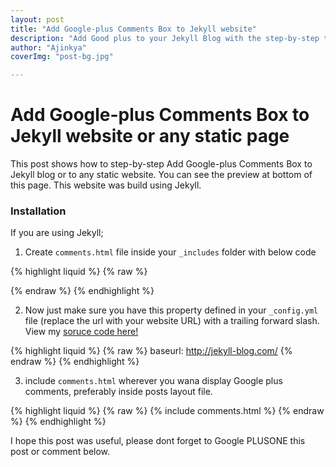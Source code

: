 ```yaml
---
layout: post
title: "Add Google-plus Comments Box to Jekyll website"
description: "Add Good plus to your Jekyll Blog with the step-by-step tutorial"
author: "Ajinkya"
coverImg: "post-bg.jpg"

---
```


# Add Google-plus Comments Box to Jekyll website or any static page

This post shows how to step-by-step Add Google-plus Comments Box to Jekyll blog or to any static website. You can see the preview at bottom of this page. This website was build using Jekyll.

### Installation

If you are using Jekyll;


1) Create `comments.html` file inside your `_includes` folder with below code

{% highlight liquid %}
{% raw %}
  <script src="https://apis.google.com/js/plusone.js"></script>
  
  <div class="g-comments"
      data-href="{{site.baseurl}}{{page.url}}"
      data-width="642"
      data-first_party_property="BLOGGER"
      data-view_type="FILTERED_POSTMOD">
  </div>
{% endraw %}
{% endhighlight %}


2) Now just make sure you have this property defined in your `_config.yml` file (replace the url with your website URL) with a trailing forward slash. View my [soruce code here!](https://github.com/steelx/jekyll-blog/blob/gh-pages/_config.yml)

{% highlight liquid %}
{% raw %}
  baseurl: http://jekyll-blog.com/
{% endraw %}
{% endhighlight %}


3) include `comments.html` wherever you wana display Google plus comments, preferably inside posts layout file.

{% highlight liquid %}
{% raw %}
  {% include comments.html %}
{% endraw %}
{% endhighlight %}

I hope this post was useful, please dont forget to Google PLUSONE this post or comment below.
